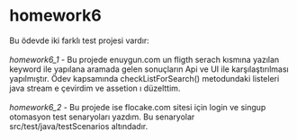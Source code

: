 # homework6
Bu ödevde iki farklı test projesi vardır:</br></br>
*homework6_1* - Bu projede enuygun.com un fligth serach kısmına yazılan keyword ile yapılana aramada gelen sonuçların Api ve UI ile karşılaştırılması yapılmıştır. Ödev kapsamında checkListForSearch() metodundaki listeleri java stream e çevirdim ve assetion ı düzelttim.</br>
</br>
*homework6_2* - Bu projede ise flocake.com sitesi için login ve singup otomasyon test senaryoları yazdım. Bu senaryolar src/test/java/testScenarios altındadır.